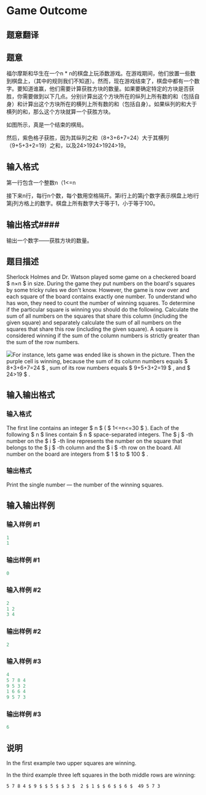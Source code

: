 # Game Outcome

## 题意翻译

## 题意

福尔摩斯和华生在一个n * n的棋盘上玩添数游戏。在游戏期间，他们放置一些数到棋盘上，（其中的规则我们不知道）。然而，现在游戏结束了，棋盘中都有一个数字。要知道谁赢，他们需要计算获胜方块的数量。如果要确定特定的方块是否获胜，你需要做到以下几点。分别计算出这个方块所在的纵列上所有数的和（包括自身）和计算出这个方块所在的横列上所有数的和（包括自身）。如果纵列的和大于横列的和，那么这个方块就算一个获胜方块。

如图所示，真是一个结束的棋局。

然后，紫色格子获胜，因为其纵列之和（8+3+6+7=24）大于其横列（9+5+3+2=19）之和，以及24>1924>1924>19。

## 输入格式

第一行包含一个整数n（1<=n

接下来n行，每行n个数，每个数用空格隔开。第i行上的第j个数字表示棋盘上地i行第j列方格上的数字。棋盘上所有数字大于等于1，小于等于100。

## 输出格式####

输出一个数字——获胜方块的数量。

## 题目描述

Sherlock Holmes and Dr. Watson played some game on a checkered board $ n×n $ in size. During the game they put numbers on the board's squares by some tricky rules we don't know. However, the game is now over and each square of the board contains exactly one number. To understand who has won, they need to count the number of winning squares. To determine if the particular square is winning you should do the following. Calculate the sum of all numbers on the squares that share this column (including the given square) and separately calculate the sum of all numbers on the squares that share this row (including the given square). A square is considered winning if the sum of the column numbers is strictly greater than the sum of the row numbers.

![](https://cdn.luogu.com.cn/upload/vjudge_pic/CF157A/8e82a62fc40e8c85c587df26e27e37875a9c9b9b.png)For instance, lets game was ended like is shown in the picture. Then the purple cell is winning, because the sum of its column numbers equals $ 8+3+6+7=24 $ , sum of its row numbers equals $ 9+5+3+2=19 $ , and $ 24&gt;19 $ .

## 输入输出格式

### 输入格式

The first line contains an integer $ n $ ( $ 1<=n<=30 $ ). Each of the following $ n $ lines contain $ n $ space-separated integers. The $ j $ -th number on the $ i $ -th line represents the number on the square that belongs to the $ j $ -th column and the $ i $ -th row on the board. All number on the board are integers from $ 1 $ to $ 100 $ .

### 输出格式

Print the single number — the number of the winning squares.

## 输入输出样例

### 输入样例 #1

```cpp
1
1

```
### 输出样例 #1

```cpp
0

```
### 输入样例 #2

```cpp
2
1 2
3 4

```
### 输出样例 #2

```cpp
2

```
### 输入样例 #3

```cpp
4
5 7 8 4
9 5 3 2
1 6 6 4
9 5 7 3

```
### 输出样例 #3

```cpp
6

```
## 说明

In the first example two upper squares are winning.

In the third example three left squares in the both middle rows are winning:

`5 7 8 4 $ 9 $ $ 5 $ $ 3 $  2 $ 1 $ $ 6 $ $ 6 $  49 5 7 3`

